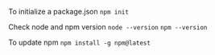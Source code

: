 To initialize a package.json
`npm init`

Check node and npm version
`node --version`
`npm --version`

To update npm
`npm install -g npm@latest`
